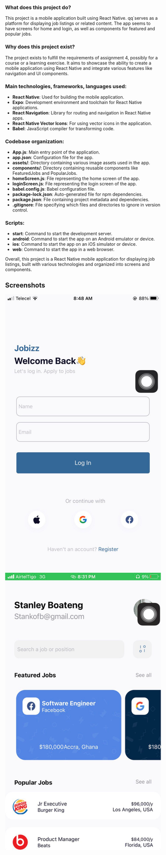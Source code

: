 
### What does this project do?
This project is a mobile application built using React Native. qq`serves as a platform for displaying job listings or related content. The app seems to have screens for home and login, as well as components for featured and popular jobs.

### Why does this project exist?
The project exists to fulfill the requirements of assignment 4, possibly for a course or a learning exercise. It aims to showcase the ability to create a mobile application using React Native and integrate various features like navigation and UI components.

### Main technologies, frameworks, languages used:
- **React Native**: Used for building the mobile application.
- **Expo**: Development environment and toolchain for React Native applications.
- **React Navigation**: Library for routing and navigation in React Native apps.
- **React Native Vector Icons**: For using vector icons in the application.
- **Babel**: JavaScript compiler for transforming code.

### Codebase organization:
- **App.js**: Main entry point of the application.
- **app.json**: Configuration file for the app.
- **assets/**: Directory containing various image assets used in the app.
- **components/**: Directory containing reusable components like FeaturedJobs and PopularJobs.
- **homeScreen.js**: File representing the home screen of the app.
- **loginScreen.js**: File representing the login screen of the app.
- **babel.config.js**: Babel configuration file.
- **package-lock.json**: Auto-generated file for npm dependencies.
- **package.json**: File containing project metadata and dependencies.
- **.gitignore**: File specifying which files and directories to ignore in version control.

### Scripts:
- **start**: Command to start the development server.
- **android**: Command to start the app on an Android emulator or device.
- **ios**: Command to start the app on an iOS simulator or device.
- **web**: Command to start the app in a web browser.

Overall, this project is a React Native mobile application for displaying job listings, built with various technologies and organized into screens and components.

## Screenshots
![An image of the login screen](loginScreen.png)
![An image of the home screen](homeScreen.png)




